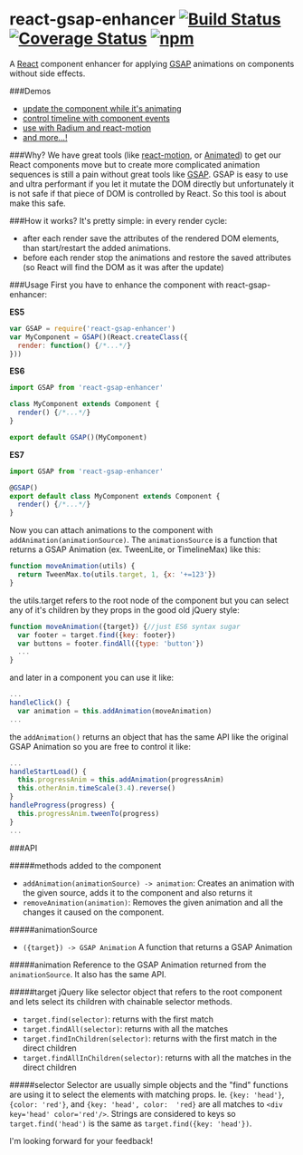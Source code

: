 # react-gsap-enhancer [![Build Status](https://img.shields.io/travis/azazdeaz/react-gsap-enhancer.svg?style=flat-square)](https://travis-ci.org/azazdeaz/react-gsap-enhancer) [![Coverage Status](https:/https://github.com/azazdeaz/react-gsap-enhancer/img.shields.io/coveralls/azazdeaz/react-gsap-enhancer.svg?style=flat-square)](https://coveralls.io/r/azazdeaz/react-gsap-enhancer?branch=master) [![npm](https://img.shields.io/npm/dm/react-gsap-enhancer.svg?style=flat-square)]()

A [React] component enhancer for applying [GSAP] animations on components without side effects.

###Demos
 - [update the component while it's animating](http://azazdeaz.github.io/react-gsap-enhancer/#/demo/update-and-animate-transform)
 - [control timeline with component events](http://azazdeaz.github.io/react-gsap-enhancer/#/demo/morphing-search-input)
 - [use with Radium and react-motion](http://azazdeaz.github.io/react-gsap-enhancer/#/demo/cow-jumps-over-the-moooooon)
 - [and more...!](http://azazdeaz.github.io/react-gsap-enhancer/#/demo/rainbow-rocket-man)

###Why? 
We have great tools (like [react-motion], or [Animated]) to get our React components move but to create more complicated animation sequences is still a pain without great tools like [GSAP]. GSAP is easy to use and ultra performant if you let it mutate the DOM directly but unfortunately it is not safe if that piece of DOM is controlled by React. So this tool is about make this safe.

###How it works?
It's pretty simple: in every render cycle:
 - after each render save the attributes of the rendered DOM elements, than start/restart the added animations.
 - before each render stop the animations and restore the saved attributes (so React will find the DOM as it was after the update) 

###Usage
First you have to enhance the component with react-gsap-enhancer:

**ES5**
```javascript
var GSAP = require('react-gsap-enhancer')
var MyComponent = GSAP()(React.createClass({
  render: function() {/*...*/}
}))
```
**ES6**
```javascript
import GSAP from 'react-gsap-enhancer'

class MyComponent extends Component {
  render() {/*...*/}
}

export default GSAP()(MyComponent)
```
**ES7**
```javascript
import GSAP from 'react-gsap-enhancer'

@GSAP()
export default class MyComponent extends Component {
  render() {/*...*/}
}
```

Now you can attach animations to the component with ```addAnimation(animationSource)```. The ```animationsSource``` is a function that returns a GSAP Animation (ex. TweenLite, or TimelineMax) like this:
```javascript
function moveAnimation(utils) {
  return TweenMax.to(utils.target, 1, {x: '+=123'})
}
```
the utils.target refers to the root node of the component but you can select any of it's children by they props in the good old jQuery style:
```javascript
function moveAnimation({target}) {//just ES6 syntax sugar
  var footer = target.find({key: footer})
  var buttons = footer.findAll({type: 'button'})
  ...
}
```
and later in a component you can use it like:
```javascript
...
handleClick() {
  var animation = this.addAnimation(moveAnimation)
...
```
the ```addAnimation()``` returns an object that has the same API like the original GSAP Animation so you are free to control it like:
```javascript
...
handleStartLoad() {
  this.progressAnim = this.addAnimation(progressAnim)
  this.otherAnim.timeScale(3.4).reverse()
}
handleProgress(progress) {
  this.progressAnim.tweenTo(progress)
}
...
```

###API

#####methods added to the component
 - ```addAnimation(animationSource) -> animation```: Creates an animation with the given source, adds it to the component and also returns it
 - ```removeAnimation(animation)```:  Removes the given animation and all the changes it caused on the component.

#####animationSource
 - ```({target}) -> GSAP Animation```
A function that returns a GSAP Animation

#####animation
Reference to the GSAP Animation returned from the ```animationSource```. It also has the same API.

#####target
jQuery like selector object that refers to the root component and lets select its children with chainable selector methods.
 - ```target.find(selector)```: returns with the first match
 - ```target.findAll(selector)```: returns with all the matches
 - ```target.findInChildren(selector)```: returns with the first match in the direct children
 - ```target.findAllInChildren(selector)```: returns with all the matches in the direct children

#####selector
Selector are usually simple objects and the "find" functions are using it to select the elements with matching props. Ie. ```{key: 'head'}```, ```{color: 'red'}```, and ```{key: 'head', color:  'red}``` are all matches to ```<div key='head' color='red'/>```. Strings are considered to keys so ```target.find('head')``` is the same as ```target.find({key: 'head'})```.

I'm looking forward for your feedback!

[react-motion]: https://github.com/chenglou/react-motion
[Animated]: https://facebook.github.io/react-native/docs/animations.html#animated
[GSAP]: http://greensock.com/
[React]: https://github.com/facebook/react

